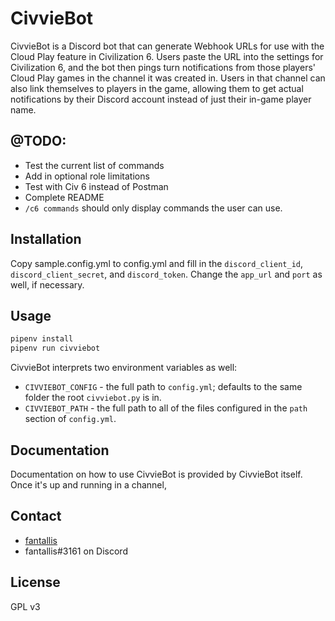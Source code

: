# CivvieBot

CivvieBot is a Discord bot that can generate Webhook URLs for use with the Cloud Play feature in Civilization 6. Users paste the URL into the settings for Civilization 6, and the bot then pings turn notifications from those players' Cloud Play games in the channel it was created in. Users in that channel can also link themselves to players in the game, allowing them to get actual notifications by their Discord account instead of just their in-game player name.

## @TODO:

* Test the current list of commands
* Add in optional role limitations
* Test with Civ 6 instead of Postman
* Complete README
* `/c6 commands` should only display commands the user can use.

## Installation

Copy sample.config.yml to config.yml and fill in the `discord_client_id`, `discord_client_secret`, and `discord_token`. Change the `app_url` and `port` as well, if necessary.

## Usage

```bash
pipenv install
pipenv run civviebot
```

CivvieBot interprets two environment variables as well:

* `CIVVIEBOT_CONFIG` - the full path to `config.yml`; defaults to the same folder the root `civviebot.py` is in.
* `CIVVIEBOT_PATH` - the full path to all of the files configured in the `path` section of `config.yml`.

## Documentation

Documentation on how to use CivvieBot is provided by CivvieBot itself. Once it's up and running in a channel, 

## Contact

- [fantallis](https://github.com/qadan)
- fantallis#3161 on Discord

## License

GPL v3
